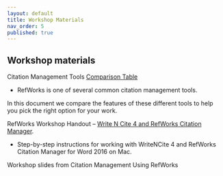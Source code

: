 ```yaml
---
layout: default
title: Workshop Materials
nav_order: 5
published: true
---
```


## Workshop materials

Citation Management Tools [Comparison Table](https://github.com/ubc-library-rc/intro-refworks/blob/master/contenthandouts/CM_ComprisonTable_Printer_20191031.pdf)  

- RefWorks is one of several common citation management tools. 

In this document we compare the features of these different tools to help you pick the right option for your work.

RefWorks Workshop Handout – [Write N Cite 4 and RefWorks Citation Manager](https://github.com/ubc-library-rc/intro-refworks/blob/master/contenthandouts/CM_ComprisonTable_Printer_20191031.pdf).  

- Step-by-step instructions for working with WriteNCite 4 and RefWorks Citation Manager for Word 2016 on Mac.

Workshop slides from Citation Management Using RefWorks
